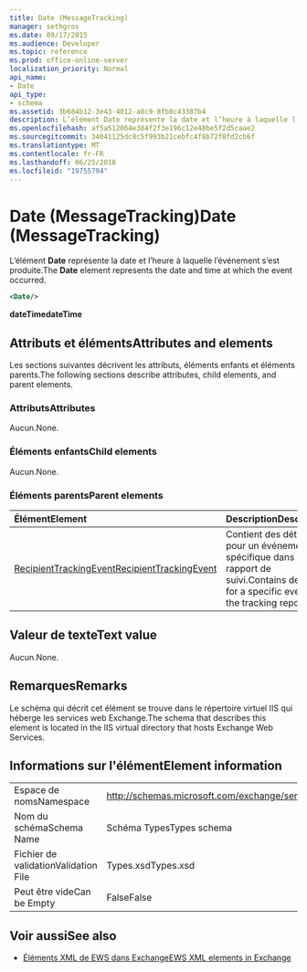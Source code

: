 ```yaml
---
title: Date (MessageTracking)
manager: sethgros
ms.date: 09/17/2015
ms.audience: Developer
ms.topic: reference
ms.prod: office-online-server
localization_priority: Normal
api_name:
- Date
api_type:
- schema
ms.assetid: 3b684b12-3e43-4012-a8c9-8fb8c43387b4
description: L’élément Date représente la date et l’heure à laquelle l’événement s’est produite.
ms.openlocfilehash: af5a512064e384f2f3e196c12e48be5f2d5caae2
ms.sourcegitcommit: 34041125dc8c5f993b21cebfc4f8b72f0fd2cb6f
ms.translationtype: MT
ms.contentlocale: fr-FR
ms.lasthandoff: 06/25/2018
ms.locfileid: "19755794"
---
```

# <a name="date-messagetracking"></a><span data-ttu-id="ab0c0-103">Date (MessageTracking)</span><span class="sxs-lookup"><span data-stu-id="ab0c0-103">Date (MessageTracking)</span></span>

<span data-ttu-id="ab0c0-104">L’élément **Date** représente la date et l’heure à laquelle l’événement s’est produite.</span><span class="sxs-lookup"><span data-stu-id="ab0c0-104">The **Date** element represents the date and time at which the event occurred.</span></span> 
  
```XML
<Date/>
```

 <span data-ttu-id="ab0c0-105">**dateTime**</span><span class="sxs-lookup"><span data-stu-id="ab0c0-105">**dateTime**</span></span>
## <a name="attributes-and-elements"></a><span data-ttu-id="ab0c0-106">Attributs et éléments</span><span class="sxs-lookup"><span data-stu-id="ab0c0-106">Attributes and elements</span></span>

<span data-ttu-id="ab0c0-107">Les sections suivantes décrivent les attributs, éléments enfants et éléments parents.</span><span class="sxs-lookup"><span data-stu-id="ab0c0-107">The following sections describe attributes, child elements, and parent elements.</span></span>
  
### <a name="attributes"></a><span data-ttu-id="ab0c0-108">Attributs</span><span class="sxs-lookup"><span data-stu-id="ab0c0-108">Attributes</span></span>

<span data-ttu-id="ab0c0-109">Aucun.</span><span class="sxs-lookup"><span data-stu-id="ab0c0-109">None.</span></span>
  
### <a name="child-elements"></a><span data-ttu-id="ab0c0-110">Éléments enfants</span><span class="sxs-lookup"><span data-stu-id="ab0c0-110">Child elements</span></span>

<span data-ttu-id="ab0c0-111">Aucun.</span><span class="sxs-lookup"><span data-stu-id="ab0c0-111">None.</span></span>
  
### <a name="parent-elements"></a><span data-ttu-id="ab0c0-112">Éléments parents</span><span class="sxs-lookup"><span data-stu-id="ab0c0-112">Parent elements</span></span>

|<span data-ttu-id="ab0c0-113">**Élément**</span><span class="sxs-lookup"><span data-stu-id="ab0c0-113">**Element**</span></span>|<span data-ttu-id="ab0c0-114">**Description**</span><span class="sxs-lookup"><span data-stu-id="ab0c0-114">**Description**</span></span>|
|:-----|:-----|
|[<span data-ttu-id="ab0c0-115">RecipientTrackingEvent</span><span class="sxs-lookup"><span data-stu-id="ab0c0-115">RecipientTrackingEvent</span></span>](recipienttrackingevent.md) <br/> |<span data-ttu-id="ab0c0-116">Contient des détails pour un événement spécifique dans le rapport de suivi.</span><span class="sxs-lookup"><span data-stu-id="ab0c0-116">Contains details for a specific event in the tracking report.</span></span>  <br/> |
   
## <a name="text-value"></a><span data-ttu-id="ab0c0-117">Valeur de texte</span><span class="sxs-lookup"><span data-stu-id="ab0c0-117">Text value</span></span>

<span data-ttu-id="ab0c0-118">Aucun.</span><span class="sxs-lookup"><span data-stu-id="ab0c0-118">None.</span></span>
  
## <a name="remarks"></a><span data-ttu-id="ab0c0-119">Remarques</span><span class="sxs-lookup"><span data-stu-id="ab0c0-119">Remarks</span></span>

<span data-ttu-id="ab0c0-120">Le schéma qui décrit cet élément se trouve dans le répertoire virtuel IIS qui héberge les services web Exchange.</span><span class="sxs-lookup"><span data-stu-id="ab0c0-120">The schema that describes this element is located in the IIS virtual directory that hosts Exchange Web Services.</span></span>
  
## <a name="element-information"></a><span data-ttu-id="ab0c0-121">Informations sur l'élément</span><span class="sxs-lookup"><span data-stu-id="ab0c0-121">Element information</span></span>

|||
|:-----|:-----|
|<span data-ttu-id="ab0c0-122">Espace de noms</span><span class="sxs-lookup"><span data-stu-id="ab0c0-122">Namespace</span></span>  <br/> |http://schemas.microsoft.com/exchange/services/2006/types  <br/> |
|<span data-ttu-id="ab0c0-123">Nom du schéma</span><span class="sxs-lookup"><span data-stu-id="ab0c0-123">Schema Name</span></span>  <br/> |<span data-ttu-id="ab0c0-124">Schéma Types</span><span class="sxs-lookup"><span data-stu-id="ab0c0-124">Types schema</span></span>  <br/> |
|<span data-ttu-id="ab0c0-125">Fichier de validation</span><span class="sxs-lookup"><span data-stu-id="ab0c0-125">Validation File</span></span>  <br/> |<span data-ttu-id="ab0c0-126">Types.xsd</span><span class="sxs-lookup"><span data-stu-id="ab0c0-126">Types.xsd</span></span>  <br/> |
|<span data-ttu-id="ab0c0-127">Peut être vide</span><span class="sxs-lookup"><span data-stu-id="ab0c0-127">Can be Empty</span></span>  <br/> |<span data-ttu-id="ab0c0-128">False</span><span class="sxs-lookup"><span data-stu-id="ab0c0-128">False</span></span>  <br/> |
   
## <a name="see-also"></a><span data-ttu-id="ab0c0-129">Voir aussi</span><span class="sxs-lookup"><span data-stu-id="ab0c0-129">See also</span></span>



- [<span data-ttu-id="ab0c0-130">Éléments XML de EWS dans Exchange</span><span class="sxs-lookup"><span data-stu-id="ab0c0-130">EWS XML elements in Exchange</span></span>](ews-xml-elements-in-exchange.md)

